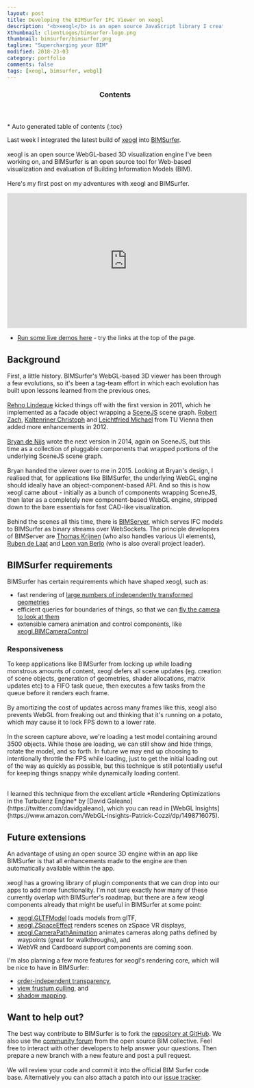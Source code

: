 ```yaml
---
layout: post
title: Developing the BIMSurfer IFC Viewer on xeogl
description: "<b>xeogl</b> is an open source JavaScript library I created for WebGL-based 3D graphics.<br><br>In this contract, my task was to rewrite the <b>BIMSurfer</b> 3D IFC viewer, to convert it from using SceneJS to xeogl."
Xthumbnail: clientLogos/bimsurfer-logo.png
thumbnail: bimsurfer/bimsurfer.png
tagline: "Supercharging your BIM"
modified: 2018-23-03
category: portfolio
comments: false
tags: [xeogl, bimsurfer, webgl]
---
```


<section id="table-of-contents" class="toc">
  <header>
    <h3>Contents</h3>
  </header>
<div id="drawer" markdown="1">
*  Auto generated table of contents
{:toc}
</div>
</section><!-- /#table-of-contents -->

Last week I integrated the latest build of [xeogl](http://xeogl.org) into [BIMSurfer](http://bimsurfer.org).<br><br>xeogl is an 
 open source WebGL-based 3D visualization engine I've been working on, and BIMSurfer is an open source tool 
 for Web-based visualization and evaluation of Building Information Models (BIM). 
 <br><br>
 Here's my first post on my adventures with xeogl and BIMSurfer.
 <br>

<iframe width="560" height="315" src="https://www.youtube.com/embed/tCHwEA2HqU8" frameborder="0" allowfullscreen></iframe>
<br>

 * [Run some live demos here](http://opensourcebim.github.io/BIMsurfer/) - try the links at the top of the page.

## Background

 First, a little history. BIMSurfer's WebGL-based 3D viewer has been through a few evolutions, so it's been a tag-team 
 effort in which each evolution has built upon lessons learned from the previous ones. 
 <br><br>
 [Rehno Lindeque](https://twitter.com/RehnoLindeque) kicked things off 
 with the first version in 2011, which he implemented as a facade object wrapping a [SceneJS](http://scenejs.org) scene graph.
  [Robert Zach](robert.zach@tuwien.ac.at), [Kaltenriner Christoph](mailchriska@gmail.com) 
 and [Leichtfried Michael](leichtfried.michael@gmail.com) from TU Vienna then added more enhancements in 2012. 
 <br><br>
 [Bryan de Nijs](https://twitter.com/bryandenijs) wrote the next version in 2014, again on SceneJS, but this time as a 
 collection of pluggable components that wrapped portions of the underlying SceneJS scene graph.
 <br><br>
 Bryan handed the viewer over to me in 2015. Looking at Bryan's design, I realised that, for applications like BIMSurfer, 
  the underlying WebGL engine should ideally have an object-component-based API. And so this is how xeogl came about - initially 
  as a bunch of components wrapping SceneJS, then later as a completely new component-based WebGL engine, stripped down 
  to the bare essentials for fast CAD-like visualization.   
 <br>
 Behind the scenes all this time, there is [BIMServer](http://bimserver.org/), which serves IFC models to BIMSurfer as 
 binary streams over WebSockets. The principle developers of BIMServer are [Thomas Krijnen](https://github.com/aothms) (who also handles various UI elements), [Ruben de Laat](https://github.com/rubendel) and [Leon van Berlo](https://github.com/berlotti) (who is also overall project leader).

## BIMSurfer requirements

BIMSurfer has certain requirements which have shaped xeogl, such as: 
     
 * fast rendering of [large numbers of independently transformed geometries](http://xeogl.org/examples/#profiling_statistics) 
 * efficient queries for boundaries of things, so that we can [fly the camera to look at them](http://xeogl.org/examples/#animation_camera_flight)
 * extensible camera animation and control components, like [xeogl.BIMCameraControl](http://xeogl.org/examples/#interaction_camera_BIMCameraControl)

### Responsiveness

To keep applications like BIMSurfer from locking up while loading monstrous amounts of content, xeogl defers all scene updates (eg. creation of 
scene objects, generation of geometries, shader allocations, matrix updates etc) to a FIFO task queue, then executes 
a few tasks from the queue before it renders each frame. 
<br><br>
By amortizing the cost of updates across many frames like this, xeogl also prevents WebGL from freaking out and thinking 
that it's running on a potato, which may cause it to lock FPS down to a lower rate.
<br><br>In the screen capture above, we're loading a test model containing around 3500 objects. While those are loading, 
we can still show and hide things, rotate the model, and so forth. In future we may end up choosing to intentionally 
throttle the FPS while loading, just to get the initial loading out of the way as quickly as possible, but this technique 
is still potentially useful for keeping things snappy while dynamically loading content.   
                             
<br>
I learned this technique from the excellent article *Rendering Optimizations in 
the Turbulenz Engine* by [David Galeano](https://twitter.com/davidgaleano), which you can read 
in [WebGL Insights](https://www.amazon.com/WebGL-Insights-Patrick-Cozzi/dp/1498716075). 
  
## Future extensions

An advantage of using an open source 3D engine within an app like BIMSurfer is that all enhancements made to the engine 
 are then automatically available within the app. 
<br><br>
xeogl has a growing library of plugin components that we can drop into our apps 
 to add more functionality. I'm not sure exactly how many of these currently overlap with BIMSurfer's roadmap, but 
 there are a few xeogl components already that might be useful in BIMSurfer at some point:  

 * [xeogl.GLTFModel](http://xeogl.org/docs/classes/GLTFModel.html) loads models from glTF, 
 * [xeogl.ZSpaceEffect](http://xeogl.org/docs/classes/ZSpaceEffect.html) renders scenes on zSpace VR displays, 
 * [xeogl.CameraPathAnimation](http://xeogl.org/docs/classes/CameraPathAnimation.html) animates cameras along paths defined by waypoints (great for walkthroughs), and
 * WebVR and Cardboard support components are coming soon.
 
I'm also planning a few more features for xeogl's rendering core, which will be nice to have in BIMSurfer:

 * [order-independent transparency](https://en.wikipedia.org/wiki/Order-independent_transparency), 
 * [view frustum culling](http://www.lighthouse3d.com/tutorials/view-frustum-culling/), and
 * [shadow mapping](https://en.wikipedia.org/wiki/Shadow_mapping). 

## Want to help out?

The best way contribute to BIMSurfer is to fork the [repository at GitHub](https://github.com/opensourcebim/BIMsurfer).
We also use the [community forum](support.opensourcebim.org) from the open source BIM collective. Feel free to interact 
with other developers to help answer your questions. Then prepare a new branch with a new feature and post a pull request. 
<br><br>
We will review your code and commit it into the official BIM Surfer code base. Alternatively you can also attach a patch 
into our [issue tracker](https://github.com/opensourcebim/BIMsurfer/issues). 


 

 



 
 
 
 
     
 





